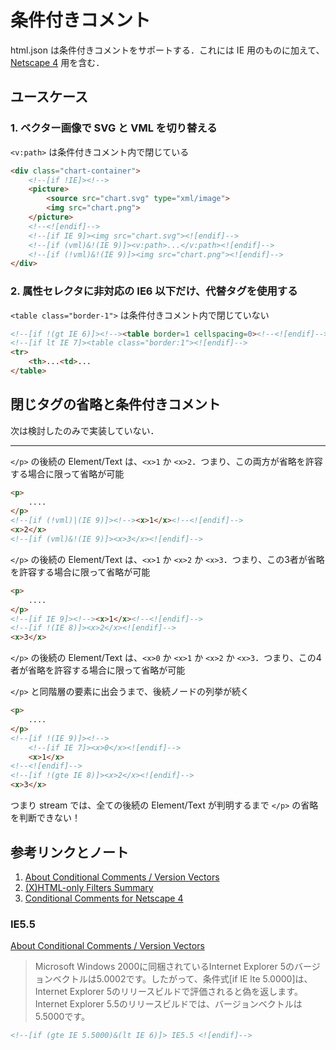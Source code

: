 # 条件付きコメント

html.json は条件付きコメントをサポートする．これには IE 用のものに加えて、[Netscape 4](https://web.archive.org/web/20050308074844/http://www.dithered.com/css_filters/html_only/conditional_comments_ns4.html) 用を含む．

## ユースケース

### 1. ベクター画像で SVG と VML を切り替える

`<v:path>` は条件付きコメント内で閉じている

~~~html
<div class="chart-container">
    <!--[if !IE]><!-->
    <picture>
        <source src="chart.svg" type="xml/image">
        <img src="chart.png">
    </picture>
    <!--<![endif]-->
    <!--[if IE 9]><img src="chart.svg"><![endif]-->
    <!--[if (vml)&!(IE 9)]><v:path>...</v:path><![endif]-->
    <!--[if (!vml)&!(IE 9)]><img src="chart.png"><![endif]-->
</div>
~~~

### 2. 属性セレクタに非対応の IE6 以下だけ、代替タグを使用する

`<table class="border-1">` は条件付きコメント内で閉じていない

~~~html
<!--[if !(gt IE 6)]><!--><table border=1 cellspacing=0><!--<![endif]-->
<!--[if lt IE 7]><table class="border:1"><![endif]-->
<tr>
    <th>...<td>...
</table>
~~~

## 閉じタグの省略と条件付きコメント

次は検討したのみで実装していない．

---

`</p>` の後続の Element/Text は、`<x>1` か `<x>2`．つまり、この両方が省略を許容する場合に限って省略が可能

~~~html
<p>
    ....
</p>
<!--[if (!vml)|(IE 9)]><!--><x>1</x><!--<![endif]-->
<x>2</x>
<!--[if (vml)&!(IE 9)]><x>3</x><![endif]-->
~~~

`</p>` の後続の Element/Text は、`<x>1` か `<x>2` か `<x>3`．つまり、この3者が省略を許容する場合に限って省略が可能

~~~html
<p>
    ....
</p>
<!--[if IE 9]><!--><x>1</x><!--<![endif]-->
<!--[if !(IE 8)]><x>2</x><![endif]-->
<x>3</x>
~~~

`</p>` の後続の Element/Text は、`<x>0` か `<x>1` か `<x>2` か `<x>3`．つまり、この4者が省略を許容する場合に限って省略が可能

`</p>` と同階層の要素に出会うまで、後続ノードの列挙が続く

~~~html
<p>
    ....
</p>
<!--[if !(IE 9)]><!-->
    <!--[if IE 7]><x>0</x><![endif]-->
    <x>1</x>
<!--<![endif]-->
<!--[if !(gte IE 8)]><x>2</x><![endif]-->
<x>3</x>
~~~

つまり stream では、全ての後続の Element/Text が判明するまで `</p>` の省略を判断できない！


## 参考リンクとノート

1. [About Conditional Comments / Version Vectors](https://web.archive.org/web/20070103163310/http://msdn.microsoft.com/workshop/author/dhtml/overview/ccomment_ovw.asp)
2. [(X)HTML-only Filters Summary](https://web.archive.org/web/20050303001355/http://www.dithered.com/css_filters/html_only/index.php)
3. [Conditional Comments for Netscape 4](https://web.archive.org/web/20050308074844/http://www.dithered.com/css_filters/html_only/conditional_comments_ns4.html)

### IE5.5

[About Conditional Comments / Version Vectors](https://web.archive.org/web/20070103163310/http://msdn.microsoft.com/workshop/author/dhtml/overview/ccomment_ovw.asp)

> Microsoft Windows 2000に同梱されているInternet Explorer 5のバージョンベクトルは5.0002です。したがって、条件式[if IE lte 5.0000]は、Internet Explorer 5のリリースビルドで評価されると偽を返します。Internet Explorer 5.5のリリースビルドでは、バージョンベクトルは5.5000です。

~~~html
<!--[if (gte IE 5.5000)&(lt IE 6)]> IE5.5 <![endif]-->
~~~
